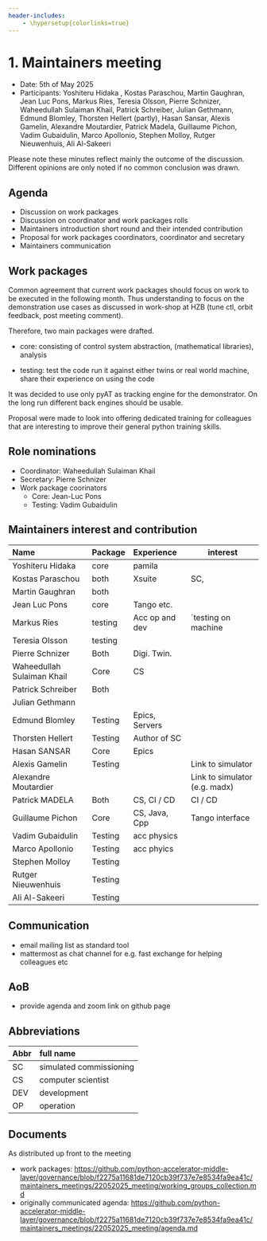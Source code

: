 ```yaml
---
header-includes:
    - \hypersetup{colorlinks=true}
---
```


# 1. Maintainers meeting

* Date: 5th of May 2025
* Participants:
 Yoshiteru Hidaka ,
 Kostas Paraschou,
 Martin Gaughran,
 Jean Luc Pons,
 Markus Ries,
 Teresia Olsson,
 Pierre Schnizer,
 Waheedullah Sulaiman Khail,
 Patrick Schreiber,
 Julian Gethmann,
 Edmund Blomley,
 Thorsten Hellert (partly),
 Hasan Sansar,
 Alexis Gamelin,
 Alexandre Moutardier,
 Patrick Madela,
 Guillaume Pichon,
 Vadim Gubaidulin,
 Marco Apollonio,
 Stephen Molloy,
 Rutger Nieuwenhuis,
 Ali Al-Sakeeri








Please note these minutes reflect mainly
the outcome of the discussion.
Different opinions are only noted if no common
conclusion was drawn.


## Agenda

* Discussion on work packages
* Discussion on coordinator and work packages
  rolls
* Maintainers introduction short round and their
  intended contribution
* Proposal for work packages coordinators,
  coordinator and secretary
* Maintainers communication

## Work packages

Common agreement that current work packages should focus
on work to be executed in the following month. Thus understanding
to focus on the demonstration use cases as discussed in work-shop
at HZB (tune ctl, orbit feedback, post meeting comment).

Therefore, two main packages were drafted.

* core: consisting of
        control system abstraction,
        (mathematical libraries),
        analysis

* testing:
     test the code run it against either twins or real world machine,
     share their experience on using the code

It was decided to use only pyAT as tracking engine for the demonstrator.
On the long run different back engines should be usable.

Proposal were made to look into offering dedicated training
for colleagues that are interesting to improve
their general python training skills.


## Role nominations

* Coordinator: Waheedullah Sulaiman Khail
* Secretary: Pierre Schnizer
* Work package coorinators
  * Core: Jean-Luc Pons
  * Testing: Vadim Gubaidulin


## Maintainers interest and contribution

| Name                        | Package | Experience     | interest                      |
|:----------------------------|:--------|:---------------|-------------------------------|
| Yoshiteru Hidaka            | core    | pamila         |                               |
| Kostas Paraschou            | both    | Xsuite         | SC,                           |
| Martin Gaughran             | both    |                |                               |
| Jean Luc Pons               | core    | Tango etc.     |                               |
| Markus Ries                 | testing | Acc op and dev | ´testing on machine           |
| Teresia Olsson              | testing |                |                               |
| Pierre Schnizer             | Both    | Digi. Twin.    |                               |
| Waheedullah Sulaiman Khail  | Core    | CS             |                               |
| Patrick Schreiber           | Both    |                |                               |
| Julian Gethmann             |         |                |                               |
| Edmund Blomley              | Testing | Epics, Servers |                               |
| Thorsten Hellert            | Testing | Author of SC   |                               |
| Hasan SANSAR                | Core    | Epics          |                               |
| Alexis Gamelin              | Testing |                | Link to simulator             |
| Alexandre Moutardier        |         |                | Link to simulator (e.g. madx) |
| Patrick MADELA              | Both    | CS, CI / CD    | CI / CD                       |
| Guillaume Pichon            | Core    | CS, Java, Cpp  | Tango interface               |
| Vadim Gubaidulin            | Testing | acc physics    |                               |
| Marco Apollonio             | Testing | acc phyics     |                               |
| Stephen Molloy              | Testing |                |                               |
| Rutger Nieuwenhuis          | Testing |                |                               |
| Ali Al-Sakeeri              | Testing |                |                               |

## Communication

* email mailing list as standard tool
* mattermost as chat channel for e.g. fast exchange for helping colleagues etc

## AoB

* provide agenda and zoom link on 
  github page

## Abbreviations

| Abbr | full name               |
| :----|:------------------------|
| SC   | simulated commissioning |
| CS   | computer scientist |
| DEV   |development  |
| OP   |operation  |

## Documents

As distributed up front to the meeting

* work packages: https://github.com/python-accelerator-middle-layer/governance/blob/f2275a11681de7120cb39f737e7e8534fa9ea41c/maintainers_meetings/22052025_meeting/working_groups_collection.md
* originally communicated agenda: https://github.com/python-accelerator-middle-layer/governance/blob/f2275a11681de7120cb39f737e7e8534fa9ea41c/maintainers_meetings/22052025_meeting/agenda.md
